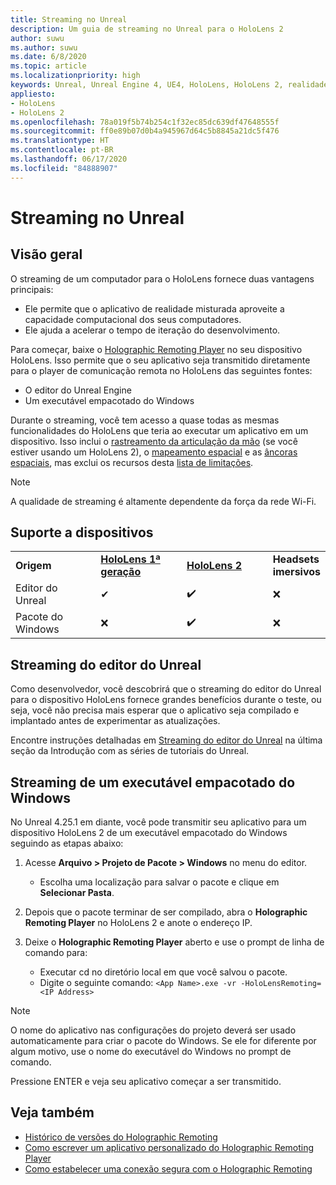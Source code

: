 ```yaml
---
title: Streaming no Unreal
description: Um guia de streaming no Unreal para o HoloLens 2
author: suwu
ms.author: suwu
ms.date: 6/8/2020
ms.topic: article
ms.localizationpriority: high
keywords: Unreal, Unreal Engine 4, UE4, HoloLens, HoloLens 2, realidade misturada, streaming, computador, comunicação remota de aplicativo holográfico, Holographic Remoting Player, documentação
appliesto:
- HoloLens
- HoloLens 2
ms.openlocfilehash: 78a019f5b74b254c1f32ec85dc639df47648555f
ms.sourcegitcommit: ff0e89b07d0b4a945967d64c5b8845a21dc5f476
ms.translationtype: HT
ms.contentlocale: pt-BR
ms.lasthandoff: 06/17/2020
ms.locfileid: "84888907"
---
```

# <a name="streaming-in-unreal"></a>Streaming no Unreal

## <a name="overview"></a>Visão geral
O streaming de um computador para o HoloLens fornece duas vantagens principais: 
* Ele permite que o aplicativo de realidade misturada aproveite a capacidade computacional dos seus computadores. 
* Ele ajuda a acelerar o tempo de iteração do desenvolvimento. 

Para começar, baixe o [Holographic Remoting Player](holographic-remoting-player.md) no seu dispositivo HoloLens. Isso permite que o seu aplicativo seja transmitido diretamente para o player de comunicação remota no HoloLens das seguintes fontes:

* O editor do Unreal Engine
* Um executável empacotado do Windows 

Durante o streaming, você tem acesso a quase todas as mesmas funcionalidades do HoloLens que teria ao executar um aplicativo em um dispositivo. Isso inclui o [rastreamento da articulação da mão](unreal-hand-tracking.md) (se você estiver usando um HoloLens 2), o [mapeamento espacial](unreal-spatial-mapping.md) e as [âncoras espaciais](unreal-spatial-anchors.md), mas exclui os recursos desta [lista de limitações](holographic-remoting-troubleshooting.md). 

> [!NOTE]
> A qualidade de streaming é altamente dependente da força da rede Wi-Fi.

## <a name="device-support"></a>Suporte a dispositivos

<table>
    <colgroup>
    <col width="33%" />
    <col width="33%" />
    <col width="33%" />
    </colgroup>
    <tr>
        <td><strong>Origem</strong></td>
        <td><a href="https://docs.microsoft.com/hololens/hololens1-hardware"><strong>HoloLens 1ª geração</strong></a></td>
        <td><a href="https://www.microsoft.com/hololens/hardware"><strong>HoloLens 2</strong></a></td>
        <td><strong>Headsets imersivos</strong></td>
    </tr>
     <tr>
        <td>Editor do Unreal</td>
        <td>✔</td>
        <td>✔️</td>
        <td>❌</td>
    </tr>
    <tr>
        <td>Pacote do Windows</td>
        <td>❌</td>
        <td>✔️</td>
        <td>❌</td>
    </tr>

</table>

## <a name="streaming-from-the-unreal-editor"></a>Streaming do editor do Unreal

Como desenvolvedor, você descobrirá que o streaming do editor do Unreal para o dispositivo HoloLens fornece grandes benefícios durante o teste, ou seja, você não precisa mais esperar que o aplicativo seja compilado e implantado antes de experimentar as atualizações.

Encontre instruções detalhadas em [Streaming do editor do Unreal](unreal-uxt-ch6.md#device-only-streaming) na última seção da Introdução com as séries de tutoriais do Unreal.

## <a name="streaming-from-a-packaged-windows-executable"></a>Streaming de um executável empacotado do Windows

No Unreal 4.25.1 em diante, você pode transmitir seu aplicativo para um dispositivo HoloLens 2 de um executável empacotado do Windows seguindo as etapas abaixo: 

1. Acesse **Arquivo > Projeto de Pacote > Windows** no menu do editor. 
    * Escolha uma localização para salvar o pacote e clique em **Selecionar Pasta**.

2. Depois que o pacote terminar de ser compilado, abra o **Holographic Remoting Player** no HoloLens 2 e anote o endereço IP. 
3. Deixe o **Holographic Remoting Player** aberto e use o prompt de linha de comando para: 
    * Executar cd no diretório local em que você salvou o pacote.
    * Digite o seguinte comando: ```<App Name>.exe -vr -HoloLensRemoting=<IP Address>```

> [!NOTE]
> O nome do aplicativo nas configurações do projeto deverá ser usado automaticamente para criar o pacote do Windows. Se ele for diferente por algum motivo, use o nome do executável do Windows no prompt de comando.

Pressione ENTER e veja seu aplicativo começar a ser transmitido.

## <a name="see-also"></a>Veja também
* [Histórico de versões do Holographic Remoting](holographic-remoting-version-history.md)
* [Como escrever um aplicativo personalizado do Holographic Remoting Player](holographic-remoting-create-player.md)
* [Como estabelecer uma conexão segura com o Holographic Remoting](holographic-remoting-secure-connection.md)
